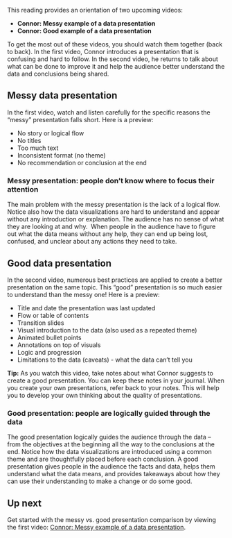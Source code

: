 
This reading provides an orientation of two upcoming videos:

-   **Connor: Messy example of a data presentation**
-   **Connor: Good example of a data presentation**

To get the most out of these videos, you should watch them together (back to back). In the first video, Connor introduces a presentation that is confusing and hard to follow. In the second video, he returns to talk about what can be done to improve it and help the audience better understand the data and conclusions being shared.

## Messy data presentation

In the first video, watch and listen carefully for the specific reasons the “messy” presentation falls short. Here is a preview:

-   No story or logical flow
-   No titles
-   Too much text
-   Inconsistent format (no theme)
-   No recommendation or conclusion at the end

### **Messy presentation: people don’t know where to focus their attention** 

The main problem with the messy presentation is the lack of a logical flow. Notice also how the data visualizations are hard to understand and appear without any introduction or explanation. The audience has no sense of what they are looking at and why.  When people in the audience have to figure out what the data means without any help, they can end up being lost, confused, and unclear about any actions they need to take. 

## Good data presentation

In the second video, numerous best practices are applied to create a better presentation on the same topic. This “good” presentation is so much easier to understand than the messy one! Here is a preview:

-   Title and date the presentation was last updated
-   Flow or table of contents
-   Transition slides 
-   Visual introduction to the data (also used as a repeated theme)
-   Animated bullet points
-   Annotations on top of visuals
-   Logic and progression 
-   Limitations to the data (caveats) - what the data can’t tell you

**Tip:** As you watch this video, take notes about what Connor suggests to create a good presentation. You can keep these notes in your journal. When you create your own presentations, refer back to your notes. This will help you to develop your own thinking about the quality of presentations.

### **Good presentation: people are logically guided through the data**

The good presentation logically guides the audience through the data – from the objectives at the beginning all the way to the conclusions at the end. Notice how the data visualizations are introduced using a common theme and are thoughtfully placed before each conclusion. A good presentation gives people in the audience the facts and data, helps them understand what the data means, and provides takeaways about how they can use their understanding to make a change or do some good.

## Up next

Get started with the messy vs. good presentation comparison by viewing the first video: [Connor: Messy example of a data presentation](https://www.coursera.org/learn/visualize-data/lecture/SYW63/connor-messy-example-of-a-data-presentation "Connor: Messy example of a data presentation").